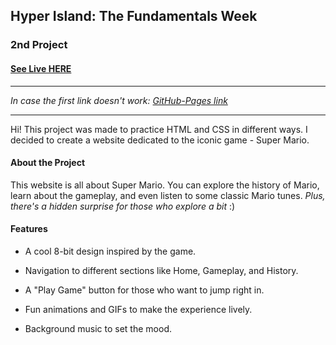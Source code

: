 ## Hyper Island: The Fundamentals Week

### 2nd Project

#### [See Live HERE](https://serene-bombolone-46fa8a.netlify.app/)

---

_In case the first link doesn't work:_
_[GitHub-Pages link](https://elen-oz.github.io/hi-project_mario/)_

---

Hi!
This project was made to practice HTML and CSS in different ways. I decided to create a website dedicated to the iconic game - Super Mario.

#### About the Project

This website is all about Super Mario. You can explore the history of Mario, learn about the gameplay, and even listen to some classic Mario tunes.
_Plus, there's a hidden surprise for those who explore a bit_ :)

#### Features

- A cool 8-bit design inspired by the game.

- Navigation to different sections like Home, Gameplay, and History.

- A "Play Game" button for those who want to jump right in.

- Fun animations and GIFs to make the experience lively.

- Background music to set the mood.
